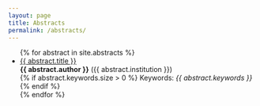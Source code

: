 ```yaml
---
layout: page
title: Abstracts
permalink: /abstracts/
---
```

<div class="home">
  <ul class="post-list">
    {% for abstract in site.abstracts %}
    <li class="abstract-list-entry"
        onclick='window.open("{{ abstract.url }}","_self")'>
      <a href="{{ abstract.url }}" class="title-link">
        {{ abstract.title }} </a> <br>
      <b>{{ abstract.author }}</b>
      ({{ abstract.institution }}) <br>
      {% if abstract.keywords.size > 0 %}
      Keywords: <i>{{ abstract.keywords }}</i>
      {% endif %}
    </li>
    {% endfor %}
  </ul>
</div>
